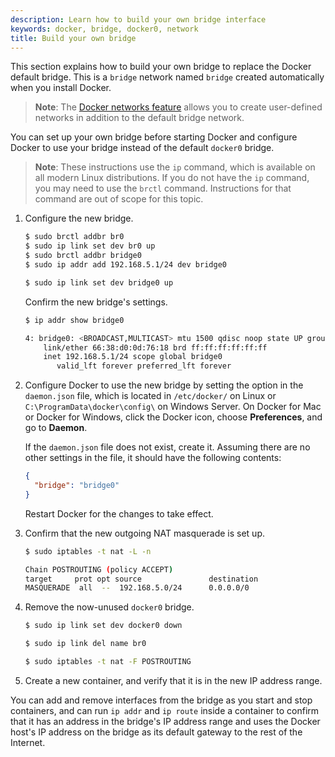 ```yaml
---
description: Learn how to build your own bridge interface
keywords: docker, bridge, docker0, network
title: Build your own bridge
---
```


This section explains how to build your own bridge to replace the Docker default
bridge. This is a `bridge` network named `bridge` created automatically when you
install Docker.

> **Note**: The [Docker networks feature](../index.md) allows you to
create user-defined networks in addition to the default bridge network.

You can set up your own bridge before starting Docker and configure Docker to
use your bridge instead of the default `docker0` bridge.

> **Note**: These instructions use the `ip` command, which is available on
> all modern Linux distributions. If you do not have the `ip` command, you may
> need to use the `brctl` command. Instructions for that command are out of
> scope for this topic.

1.  Configure the new bridge.

    ```bash
    $ sudo brctl addbr br0
    $ sudo ip link set dev br0 up
    $ sudo brctl addbr bridge0
    $ sudo ip addr add 192.168.5.1/24 dev bridge0

    $ sudo ip link set dev bridge0 up
    ```

    Confirm the new bridge's settings.

    ```bash
    $ ip addr show bridge0

    4: bridge0: <BROADCAST,MULTICAST> mtu 1500 qdisc noop state UP group default
        link/ether 66:38:d0:0d:76:18 brd ff:ff:ff:ff:ff:ff
        inet 192.168.5.1/24 scope global bridge0
           valid_lft forever preferred_lft forever
    ```

2.  Configure Docker to use the new bridge by setting the option in the
    `daemon.json` file, which is located in `/etc/docker/` on
    Linux or `C:\ProgramData\docker\config\` on Windows Server. On Docker for
    Mac or Docker for Windows, click the Docker icon, choose **Preferences**,
    and go to **Daemon**.

    If the `daemon.json` file does not exist, create it. Assuming there
    are no other settings in the file, it should have the following contents:

    ```json
    {
      "bridge": "bridge0"
    }
    ```

    Restart Docker for the changes to take effect.

3.  Confirm that the new outgoing NAT masquerade is set up.

    ```bash
    $ sudo iptables -t nat -L -n

    Chain POSTROUTING (policy ACCEPT)
    target     prot opt source               destination
    MASQUERADE  all  --  192.168.5.0/24      0.0.0.0/0
    ```

4.  Remove the now-unused `docker0` bridge.

    ```bash
    $ sudo ip link set dev docker0 down

    $ sudo ip link del name br0

    $ sudo iptables -t nat -F POSTROUTING
    ```

5.  Create a new container, and verify that it is in the new IP address range.

You can add and remove interfaces from the bridge as you start and stop
containers, and can run `ip addr` and `ip route` inside a container to confirm
that it has an address in the bridge's IP address range and uses the Docker
host's IP address on the bridge as its default gateway to the rest of the
Internet.
